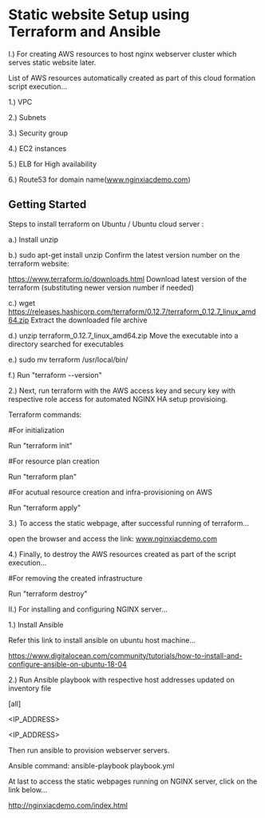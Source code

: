 # Static website Setup using Terraform and Ansible

I.) For creating AWS resources to host nginx webserver cluster which serves static website later.

List of AWS resources automatically created as part of this cloud formation script execution...

1.) VPC

2.) Subnets

3.) Security group

4.) EC2 instances

5.) ELB for High availability

6.) Route53 for domain name(www.nginxiacdemo.com)


## Getting Started

Steps to install terraform on Ubuntu / Ubuntu cloud server :

a.) Install unzip

b.) sudo apt-get install unzip
Confirm the latest version number on the terraform website:

https://www.terraform.io/downloads.html
Download latest version of the terraform (substituting newer version number if needed)

c.) wget https://releases.hashicorp.com/terraform/0.12.7/terraform_0.12.7_linux_amd64.zip
Extract the downloaded file archive

d.) unzip terraform_0.12.7_linux_amd64.zip
Move the executable into a directory searched for executables

e.) sudo mv terraform /usr/local/bin/

f.) Run "terraform --version" 

2.) Next, run terraform with the AWS access key and secury key with respective role access for automated NGINX HA setup provisioing.

Terraform commands:

#For initialization

Run "terraform init"

#For resource plan creation

Run "terraform plan"

#For acutual resource creation and infra-provisioning on AWS

Run "terraform apply"

3.) To access the static webpage, after successful running of terraform...

open the browser and access the link: www.nginxiacdemo.com

4.) Finally, to destroy the AWS resources created as part of the script execution...

#For removing the created infrastructure

Run "terraform destroy"

II.) For installing and configuring NGINX server...

1.) Install Ansible

Refer this link to install ansible on ubuntu host machine...

https://www.digitalocean.com/community/tutorials/how-to-install-and-configure-ansible-on-ubuntu-18-04


2.) Run Ansible playbook with respective host addresses updated on inventory file

[all]

<WEB1> <IP_ADDRESS>
  
<WEB2> <IP_ADDRESS>
  

Then run ansible to provision webserver servers.

Ansible command: ansible-playbook playbook.yml

At last to access the static webpages running on NGINX server, click on the link below...


http://nginxiacdemo.com/index.html


